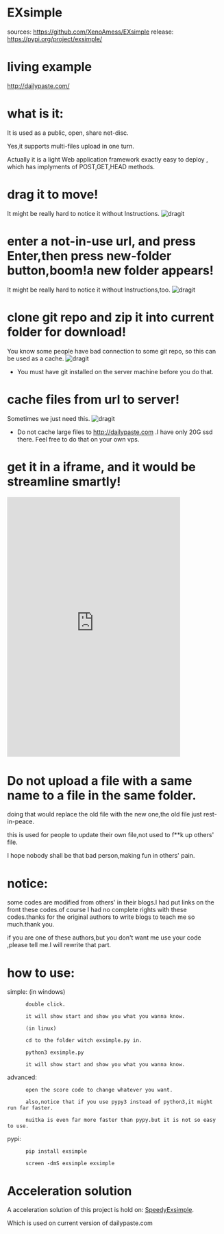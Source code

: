# EXsimple
sources: https://github.com/XenoAmess/EXsimple
release: https://pypi.org/project/exsimple/

# living example
http://dailypaste.com/

# what is it:
  
  It is used as a public, open, share net-disc.
  
  Yes,it supports multi-files upload in one turn.
  
  Actually it is a light Web application framework  exactly easy to deploy , which has implyments of POST,GET,HEAD methods.
  
  
# drag it to move!
  It might be really hard to notice it without Instructions. 
  ![dragit](pic/drag.gif)
  
# enter a not-in-use url, and press Enter,then press new-folder button,boom!a new folder appears!
  It might be really hard to notice it without Instructions,too.
  ![dragit](pic/newFolder.gif)

# clone git repo and zip it into current folder for download!
  You know some people have bad connection to some git repo, so this can be used as a cache.
  ![dragit](pic/gitClone.gif)
  * You must have git installed on the server machine before you do that.

# cache files from url to server!
  Sometimes we just need this.
  ![dragit](pic/cache.gif)
  * Do not cache large files to http://dailypaste.com .I have only 20G ssd there.
Feel free to do that on your own vps.

# get it in a iframe, and it would be streamline smartly!

<iframe src="http://dailypaste.com/" frameborder="0" scrolling="no" width="404" height="604">Dailypaste!</iframe>

# Do not upload a file with a same name to a file in the same folder.
  doing that would replace the old file with the new one,the old file just rest-in-peace.
  
  this is used for people to update their own file,not used to f**k up others' file.
  
  I hope nobody shall be that bad person,making fun in others' pain.
  
# notice:
  some codes are modified from others' in their blogs.I had put links on the front these codes.of course I had no complete rights with these codes.thanks for the original authors to write blogs to teach me so much.thank you.
  
  if you are one of these authors,but you don't want me use your code ,please tell me.I will rewrite that part.
  
# how to use:

  simple: (in windows)
  
          double click.
	  
          it will show start and show you what you wanna know.
	  
          (in linux)
	  
          cd to the folder witch exsimple.py in.
	  
          python3 exsimple.py
	  
          it will show start and show you what you wanna know.
	  
  advanced:
  
          open the score code to change whatever you want.
          
          also,notice that if you use pypy3 instead of python3,it might run far faster.
          
          nuitka is even far more faster than pypy.but it is not so easy to use.
          
  pypi:
  
          pip install exsimple
          
          screen -dmS exsimple exsimple

# Acceleration solution
A acceleration solution of this project is hold on: [SpeedyExsimple](https://github.com/XenoAmess/SpeedyExsimple).

Which is used on current version of dailypaste.com
